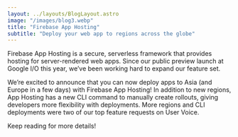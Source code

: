 ```yaml
---
layout: ../layouts/BlogLayout.astro
image: "/images/blog3.webp"
title: "Firebase App Hosting"
subtitle: "Deploy your web app to regions across the globe"
---
```


Firebase App Hosting is a secure, serverless framework that provides hosting for server-rendered web apps. Since our public preview launch at Google I/O this year, we’ve been working hard to expand our feature set.

We’re excited to announce that you can now deploy apps to Asia (and Europe in a few days) with Firebase App Hosting! In addition to new regions, App Hosting has a new CLI command to manually create rollouts, giving developers more flexibility with deployments. More regions and CLI deployments were two of our top feature requests on User Voice.

Keep reading for more details!

